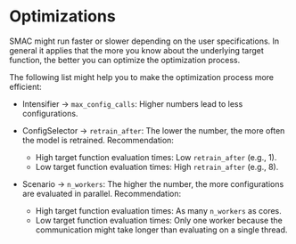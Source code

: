 # Optimizations

SMAC might run faster or slower depending on the user specifications. In general it
applies that the more you know about the underlying target function, the better you can optimize the optimization
process.

The following list might help you to make the optimization process more efficient:

- Intensifier -> ``max_config_calls``: Higher numbers lead to less configurations.
- ConfigSelector -> ``retrain_after``: The lower the number, the more often the model is retrained. Recommendation:

  - High target function evaluation times: Low ``retrain_after`` (e.g., 1).
  - Low target function evaluation times: High ``retrain_after`` (e.g., 8).

- Scenario -> ``n_workers``: The higher the number, the more configurations are evaluated in parallel. Recommendation:

  - High target function evaluation times: As many ``n_workers`` as cores.
  - Low target function evaluation times: Only one worker because the communication might take longer than evaluating
    on a single thread.   